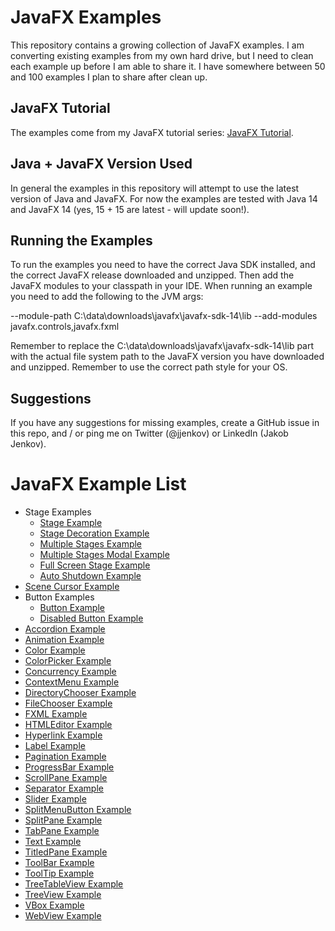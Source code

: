 # JavaFX Examples
This repository contains a growing collection of JavaFX examples. I am converting existing examples from my
own hard drive, but I need to clean each example up before I am able to share it. I have somewhere between 50 and 
100 examples I plan to share after clean up.

## JavaFX Tutorial
The examples come from my JavaFX tutorial series: [JavaFX Tutorial](http://tutorials.jenkov.com).

## Java + JavaFX Version Used
In general the examples in this repository will attempt to use the latest version of Java and JavaFX. 
For now the examples are tested with Java 14 and JavaFX 14 (yes, 15 + 15 are latest - will update soon!).

## Running the Examples
To run the examples you need to have the correct Java SDK installed, and the correct JavaFX release downloaded
and unzipped. Then add the JavaFX modules to your classpath in your IDE. When running an example you need to
add the following to the JVM args:

--module-path C:\data\downloads\javafx\javafx-sdk-14\lib --add-modules javafx.controls,javafx.fxml

Remember to replace the C:\data\downloads\javafx\javafx-sdk-14\lib  part with the actual file system path
to the JavaFX version you have downloaded and unzipped. Remember to use the correct path style for your OS.


## Suggestions
If you have any suggestions for missing examples, create a GitHub issue in this repo, and / or ping me on 
Twitter (@jjenkov) or LinkedIn (Jakob Jenkov).


# JavaFX Example List

 - Stage Examples
   - [Stage Example](https://github.com/jjenkov/javafx-examples/blob/main/src/main/java/com/jenkov/javafx/stage/StageExample.java)
   - [Stage Decoration Example](https://github.com/jjenkov/javafx-examples/blob/main/src/main/java/com/jenkov/javafx/stage/StageDecorationExample.java)
   - [Multiple Stages Example](https://github.com/jjenkov/javafx-examples/blob/main/src/main/java/com/jenkov/javafx/stage/MultipleStagesExample.java)
   - [Multiple Stages Modal Example](https://github.com/jjenkov/javafx-examples/blob/main/src/main/java/com/jenkov/javafx/stage/MultipleStagesModalExample.java)
   - [Full Screen Stage Example](https://github.com/jjenkov/javafx-examples/blob/main/src/main/java/com/jenkov/javafx/stage/FullScreenStageExample.java)
   - [Auto Shutdown Example](https://github.com/jjenkov/javafx-examples/blob/main/src/main/java/com/jenkov/javafx/stage/AutoShutDownExample.java)
 - [Scene Cursor Example](https://github.com/jjenkov/javafx-examples/blob/main/src/main/java/com/jenkov/javafx/scene/SceneCursorExample.java)
 - Button Examples
   - [Button Example](https://github.com/jjenkov/javafx-examples/blob/main/src/main/java/com/jenkov/javafx/button/ButtonExample.java)
   - [Disabled Button Example](https://github.com/jjenkov/javafx-examples/blob/main/src/main/java/com/jenkov/javafx/button/DisabledButtonExample.java)
 - [Accordion Example](https://github.com/jjenkov/javafx-examples/blob/main/src/main/java/com/jenkov/javafx/accordion/AccordionExample.java)
 - [Animation Example](https://github.com/jjenkov/javafx-examples/blob/main/src/main/java/com/jenkov/javafx/animation/AnimationExample.java)
 - [Color Example](https://github.com/jjenkov/javafx-examples/blob/main/src/main/java/com/jenkov/javafx/color/ColorExample.java)
 - [ColorPicker Example](https://github.com/jjenkov/javafx-examples/blob/main/src/main/java/com/jenkov/javafx/colorpicker/ColorPickerExample.java)
 - [Concurrency Example](https://github.com/jjenkov/javafx-examples/blob/main/src/main/java/com/jenkov/javafx/concurrency/ConcurrencyExample.java)
 - [ContextMenu Example](https://github.com/jjenkov/javafx-examples/blob/main/src/main/java/com/jenkov/javafx/contextmenu/ContextMenuExample.java)
 - [DirectoryChooser Example](https://github.com/jjenkov/javafx-examples/blob/main/src/main/java/com/jenkov/javafx/directorychooser/DirectoryChooserExample.java)
 - [FileChooser Example](https://github.com/jjenkov/javafx-examples/blob/main/src/main/java/com/jenkov/javafx/filechooser/FileChooserExample.java)
 - [FXML Example](https://github.com/jjenkov/javafx-examples/blob/main/src/main/java/com/jenkov/javafx/fxml/FXMLExample.java)
 - [HTMLEditor Example](https://github.com/jjenkov/javafx-examples/blob/main/src/main/java/com/jenkov/javafx/htmleditor/HtmlEditorExample.java)
 - [Hyperlink Example](https://github.com/jjenkov/javafx-examples/blob/main/src/main/java/com/jenkov/javafx/hyperlink/HyperlinkExample.java)
 - [Label Example](https://github.com/jjenkov/javafx-examples/blob/main/src/main/java/com/jenkov/javafx/label/LabelExample.java)
 - [Pagination Example](https://github.com/jjenkov/javafx-examples/blob/main/src/main/java/com/jenkov/javafx/pagination/PaginationExample.java)
 - [ProgressBar Example](https://github.com/jjenkov/javafx-examples/blob/main/src/main/java/com/jenkov/javafx/progressbar/ProgressBarExample.java)
 - [ScrollPane Example](https://github.com/jjenkov/javafx-examples/blob/main/src/main/java/com/jenkov/javafx/scrollpane/ScrollPaneExample.java)
 - [Separator Example](https://github.com/jjenkov/javafx-examples/blob/main/src/main/java/com/jenkov/javafx/separator/SeparatorExample.java)
 - [Slider Example](https://github.com/jjenkov/javafx-examples/blob/main/src/main/java/com/jenkov/javafx/slider/SliderExample.java)
 - [SplitMenuButton Example](https://github.com/jjenkov/javafx-examples/blob/main/src/main/java/com/jenkov/javafx/splitmenubutton/SplitMenuButtonExample.java)
 - [SplitPane Example](https://github.com/jjenkov/javafx-examples/blob/main/src/main/java/com/jenkov/javafx/splitpane/SplitPaneExample.java)
 - [TabPane Example](https://github.com/jjenkov/javafx-examples/blob/main/src/main/java/com/jenkov/javafx/tabpane/TabPaneExample.java)
 - [Text Example](https://github.com/jjenkov/javafx-examples/blob/main/src/main/java/com/jenkov/javafx/text/TextExample.java)
 - [TitledPane Example](https://github.com/jjenkov/javafx-examples/blob/main/src/main/java/com/jenkov/javafx/titledpaned/TitledPaneExample.java)
 - [ToolBar Example](https://github.com/jjenkov/javafx-examples/blob/main/src/main/java/com/jenkov/javafx/toolbar/ToolBarExample.java)
 - [ToolTip Example](https://github.com/jjenkov/javafx-examples/blob/main/src/main/java/com/jenkov/javafx/tooltip/ToolTipExample.java)
 - [TreeTableView Example](https://github.com/jjenkov/javafx-examples/blob/main/src/main/java/com/jenkov/javafx/treetableview/TreeTableViewExample.java)
 - [TreeView Example](https://github.com/jjenkov/javafx-examples/blob/main/src/main/java/com/jenkov/javafx/treeview/TreeViewExample.java)
 - [VBox Example](https://github.com/jjenkov/javafx-examples/blob/main/src/main/java/com/jenkov/javafx/vbox/VBoxExample.java)
 - [WebView Example](https://github.com/jjenkov/javafx-examples/blob/main/src/main/java/com/jenkov/javafx/webview/WebViewExample.java)
